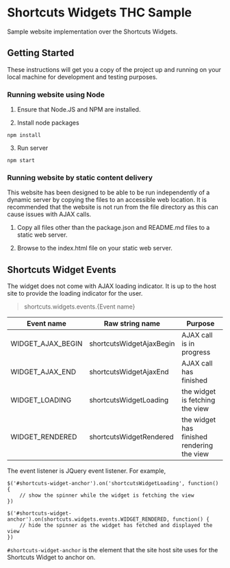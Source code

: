 # Shortcuts Widgets THC Sample

Sample website implementation over the Shortcuts Widgets.

## Getting Started

These instructions will get you a copy of the project up and running on your local machine for development and testing purposes.

### Running website using Node

1. Ensure that Node.JS and NPM are installed.

2. Install node packages

```
npm install
```

3. Run server

```
npm start
```

### Running website by static content delivery

This website has been designed to be able to be run independently of a dynamic server by copying the files to an accessible web location.  It is recommended that the website is not run from the file directory as this can cause issues with AJAX calls.

1. Copy all files other than the package.json and README.md files to a static web server.

2. Browse to the index.html file on your static web server.

## Shortcuts Widget Events
The widget does not come with AJAX loading indicator. It is up to the host site to provide the loading indicator for the user.

> shortcuts.widgets.events.{Event name}

|Event name|Raw string name|Purpose|
|-----------|-------|-----|
|WIDGET_AJAX_BEGIN | shortcutsWidgetAjaxBegin|AJAX call is in progress|
|WIDGET_AJAX_END | shortcutsWidgetAjaxEnd|AJAX call has finished |
|WIDGET_LOADING| shortcutsWidgetLoading | the widget is fetching the view  | 
|WIDGET_RENDERED | shortcutsWidgetRendered|the widget has finished rendering the view |

The event listener is JQuery event listener. For example,

    $('#shortcuts-widget-anchor').on('shortcutsWidgetLoading', function() {
        // show the spinner while the widget is fetching the view
    })
    
    $('#shortcuts-widget-anchor').on(shortcuts.widgets.events.WIDGET_RENDERED, function() {
        // hide the spinner as the widget has fetched and displayed the view
    })

`#shortcuts-widget-anchor` is the element that the site host site uses for the Shortcuts Widget to anchor on.
